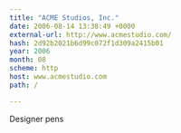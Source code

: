 ```yaml
---
title: "ACME Studios, Inc."
date: 2006-08-14 13:38:49 +0000
external-url: http://www.acmestudio.com/
hash: 2d92b2021b6d99c072f1d309a2415b01
year: 2006
month: 08
scheme: http
host: www.acmestudio.com
path: /

---
```


Designer pens

